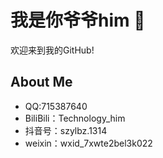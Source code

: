 # 我是你爷爷him 👋

欢迎来到我的GitHub!


## About Me
- QQ:715387640
- BiliBili：Technology_him
- 抖音号：szylbz.1314
- weixin：wxid_7xwte2bel3k022



